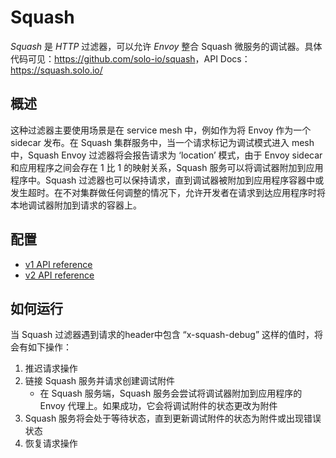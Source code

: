 # Squash

*Squash* 是 *HTTP* 过滤器，可以允许 *Envoy* 整合 Squash 微服务的调试器。具体代码可见：<https://github.com/solo-io/squash>，API Docs：<https://squash.solo.io/>

## 概述

这种过滤器主要使用场景是在 service mesh 中，例如作为将 Envoy 作为一个 sidecar 发布。在 Squash 集群服务中，当一个请求标记为调试模式进入 mesh 中，Squash Envoy 过滤器将会报告请求为 ‘location’ 模式，由于 Envoy sidecar 和应用程序之间会存在 1 比 1 的映射关系，Squash 服务可以将调试器附加到应用程序中。Squash 过滤器也可以保持请求，直到调试器被附加到应用程序容器中或发生超时。在不对集群做任何调整的情况下，允许开发者在请求到达应用程序时将本地调试器附加到请求的容器上。

## 配置

- [v1 API reference](https://www.envoyproxy.io/docs/envoy/latest/api-v1/http_filters/squash_filter#config-http-filters-squash-v1)
- [v2 API reference](https://www.envoyproxy.io/docs/envoy/latest/api-v2/config/filter/http/squash/v2/squash.proto#envoy-api-msg-config-filter-http-squash-v2-squash)

## 如何运行

当 Squash 过滤器遇到请求的header中包含 “x-squash-debug” 这样的值时，将会有如下操作：

1. 推迟请求操作
2. 链接 Squash 服务并请求创建调试附件
   - 在 Squash 服务端，Squash 服务会尝试将调试器附加到应用程序的 Envoy 代理上。如果成功，它会将调试附件的状态更改为附件
3. Squash 服务将会处于等待状态，直到更新调试附件的状态为附件或出现错误状态
4. 恢复请求操作